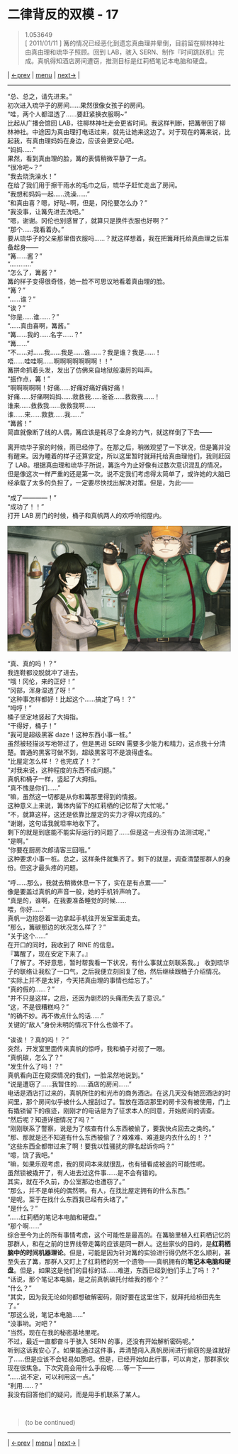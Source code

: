 # 二律背反的双模 - 17
> 1.053649  
> [ 2011/01/11 ] 篝的情况已经恶化到遗忘真由理并晕倒，目前留在柳林神社由真由理和琉华子照顾。回到 LAB，骇入 SERN、制作『时间跳跃机』完成。真帆得知酒店房间遭窃，推测目标是红莉栖笔记本电脑和硬盘。  

| [←prev](./0109) | [menu](../) | [next→](./0111) |

---

“总、总之，请先进来。”  
初次进入琉华子的房间……果然很像女孩子的房间。  
“哇，两个人都湿透了……要赶紧换衣服啊\~”  
比起从广播会馆回 LAB，往柳林神社走会更省时间。我这样判断，把篝带回了柳林神社。中途因为真由理打电话过来，就先让她来这边了。对于现在的篝来说，比起我，有真由理妈妈在身边，应该会更安心吧。  
“妈妈……”  
果然，看到真由理的脸，篝的表情稍微平静了一点。  
“很冷吧\~？”  
“我去烧洗澡水！”  
在给了我们用于擦干雨水的毛巾之后，琉华子赶忙走出了房间。  
“我想和妈妈一起……洗澡……”  
“和真由喜？嗯，好哒\~啊，但是，冈伦要怎么办？”  
“我没事，让篝先进去洗吧。”  
“嗯，谢谢。冈伦也别感冒了，就算只是换件衣服也好啊？”  
“那个……我看着办。”  
要从琉华子的父亲那里借衣服吗……？就这样想着，我在把篝拜托给真由理之后准备起身——  
“篝……酱？”  
“…………”  
“怎么了，篝酱？”  
篝的样子变得很奇怪，她一脸不可思议地看着真由理的脸。  
“篝？”  
“……谁？”  
“诶？”  
“你是……谁……？”  
“……真由喜啊，篝酱。”  
“篝……我的……名字……？”  
“篝……”  
“不……对……我……我是……谁……？我是谁？我是……！  
 唔……哇哇啊……啊啊啊啊啊啊啊！！”  
篝拼命抓着头发，发出了仿佛来自地狱般凄厉的叫声。  
“振作点，篝！”  
“啊啊啊啊啊！好痛……好痛好痛好痛好痛！  
 好痛……好痛啊妈妈……救救我……爸爸……救救我……！  
 谁来……救救我……救救我啊……  
 谁……来……救救……我……”  
“篝酱！”  
简直就像断了线的人偶，篝应该是耗尽了全身的力气，就这样倒了下去——  

离开琉华子家的时候，雨已经停了。在那之后，稍微观望了一下状况，但是篝并没有醒来。因为睡着的样子还算安定，所以这里暂时就拜托给真由理他们，我则赶回了 LAB。根据真由理和琉华子所说，篝迄今为止好像有过数次意识混乱的情况，但是像这次一样严重的还是第一次。说不定我们考虑得太简单了，或许她的大脑已经承载了太多的负担了，一定要尽快找出解决对策。但是，为此——  

“成了————！”  
“成功了！！”  
打开 LAB 房门的时候，桶子和真帆两人的欢呼响彻屋内。  

![](../static/image/0110-1.png)

“真、真的吗！？”  
我连鞋都没脱就冲了进去。  
“哦！冈伦，来的正好！”  
“冈部，浑身湿透了呀！”  
“这种事怎样都好！比起这个……搞定了吗！？”  
“呣哼！”  
桶子坚定地竖起了大拇指。  
“干得好，桶子！”  
“我可是超级黑客 daze！这种东西小事一桩。”  
虽然被轻描淡写地带过了，但是黑进 SERN 需要多少能力和精力，这点我十分清楚。普通的黑客可做不到，超级黑客可不是浪得虚名。  
“比屋定怎么样！？也完成了！？”  
“对我来说，这种程度的东西不成问题。”  
真帆和桶子一样，竖起了大拇指。  
“真不愧是你们……”  
“嘛，虽然这一切都是从你和篝那里得到的情报。  
 这种意义上来说，篝体内留下的红莉栖的记忆帮了大忙呢。”  
“不，就算这样，这还是依靠比屋定的实力才得以完成的。”  
“谢谢，这句话我就坦率地收下了。  
 剩下的就是到底能不能实际运行的问题了……但是这一点没有办法测试呢，”  
“是啊。”  
“你要在厨房次郎请客三回哦。”  
这种要求小事一桩。总之，这样条件就集齐了。剩下的就是，调查清楚那群人的身份。但这才最头疼的问题。  

“呼……那么，我就去稍微休息一下了，实在是有点累——”  
像是要盖过真帆的声音一般，她的手机铃声响了。  
“真是的，谁啊，在我要准备睡觉的时候……  
 喂，你好……”  
真帆一边抱怨着一边拿起手机往开发室里面走去。  
“那么，篝碳那边的状况怎么样了？”  
“关于这个……”  
在开口的同时，我收到了 RINE 的信息。  
『篝醒了，现在安定下来了。』  
「了解了。不好意思，暂时帮我看一下状况，有什么事就立刻联系我。」
收到琉华子的联络让我松了一口气，之后我便立刻回复了他，然后继续跟桶子介绍情况。  
“实际上并不是太好，今天把真由理的事情也给忘了。”  
“真的假的……？”  
“并不只是这样，之后，还因为剧烈的头痛而失去了意识。”  
“这，不是很糟糕吗？”  
“的确不妙。再不做点什么的话……”  
关键的“敌人”身份未明的情况下什么也做不了。  

“诶诶！？真的吗！？”  
突然，开发室里面传来真帆的惊呼，我和桶子对视了一眼。  
“真帆碳，怎么了？”  
“发生什么了吗！？”  
真帆看向正在窥探情况的我们，一脸呆然地说到。”  
“说是遭窃了……我暂住的……酒店的房间……”  
电话是酒店打过来的，真帆所住的和光市的商务酒店。在这几天没有她回酒店的时间里，那个房间似乎被什么人搜刮过了。暂放在酒店那里的房卡没有被使用，门上有撬锁留下的痕迹，刚刚才的电话是为了征求本人的同意，开始房间的调查。  
“然后呢？知道详细情况了吗？”  
“刚刚联系了警察，说是为了核查有什么东西被偷了，要我快点回去之类的。”  
“那、那就是还不知道有什么东西被偷了？难难难、难道是内衣什么的！？”  
“这些东西全都带过来了啊！要我以性骚扰的罪名起诉你吗？”  
“噫，饶了我吧。”  
“嘛，如果乐观考虑，我的房间本来就很乱，也有错看成被盗的可能性呢。  
 虽然锁被撬开了，有人进去过这件事……是不会有错的。  
 其实，就在不久前，办公室那边也遭窃了。”  
“那么，并不是单纯的偶然啊。有人，在找比屋定拥有的什么东西。”  
“是呢。至于在找什么东西我已经有头绪了。”  
“是什么？”  
“……红莉栖的笔记本电脑和硬盘。”  
“那个啊……”  
综合至今为止的所有事情考虑，这个可能性是最高的。在篝脑里植入红莉栖记忆的那群人，和在之前的世界线带走篝的应该是同一群人。这些家伙的目的，是**红莉栖脑中的时间机器理论**。但是，可能是因为针对篝的实验进行得仍然不怎么顺利，甚至失去了篝，那群人又盯上了红莉栖的另一个遗物——真帆拥有的**笔记本电脑和硬盘**。但是，如果这是他们的目标的话……难道，东西已经到他们手上了吗！？”  
“话说，那个笔记本电脑，是之前真帆碳托付给我的那个？”  
“什么？”  
“其实，因为我无论如何都想破解密码，刚好要在这里住下，就拜托给桥田先生了。”  
“那这么说，笔记本电脑……”  
“没事哟。对吧？”  
“当然，现在在我的秘密基地里呢。  
 不过，最近一直都奋斗于骇入 SERN 的事，还没有开始解析密码呢。”  
听到这话我安心了。如果能通过这件事，弄清楚闯入真帆房间进行偷窃的是谁就好了……但是应该不会轻易如愿吧。但是，已经开始如此行事，可以肯定，那群家伙现在很焦急。下次究竟会用什么手段呢……等一下——  
“……说不定，可以利用这一点。”  
“利用……？”  
我没有回答他们的疑问，而是用手机联系了某人。  


<br/>

> (to be continued)
---

| [←prev](./0109) | [menu](../) | [next→](./0111) |
